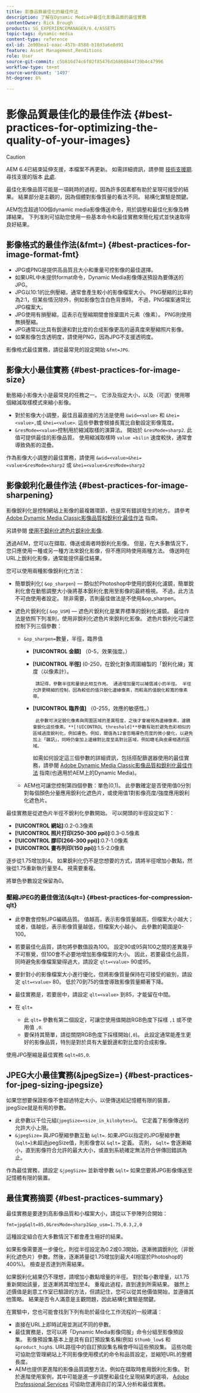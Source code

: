 ```yaml
---
title: 影像品質最佳化的最佳作法
description: 了解在Dynamic Media中最佳化影像品質的最佳實務
contentOwner: Rick Brough
products: SG_EXPERIENCEMANAGER/6.4/ASSETS
topic-tags: dynamic-media
content-type: reference
exl-id: 2e90bea1-eaac-457b-8588-b18d3a6e8d91
feature: Asset Management,Renditions
role: User
source-git-commit: c5b816d74c6f02f85476d16868844f39b4c47996
workflow-type: tm+mt
source-wordcount: '1497'
ht-degree: 6%

---
```


# 影像品質最佳化的最佳作法 {#best-practices-for-optimizing-the-quality-of-your-images}

>[!CAUTION]
>
>AEM 6.4已結束延伸支援，本檔案不再更新。 如需詳細資訊，請參閱 [技術支援期](https://helpx.adobe.com//tw/support/programs/eol-matrix.html). 尋找支援的版本 [此處](https://experienceleague.adobe.com/docs/).

最佳化影像品質可能是一項耗時的過程，因為許多因素都有助於呈現可接受的結果。 結果部分是主觀的，因為個體對影像質量的看法不同。 結構化實驗是關鍵。

AEM包含超過100個dynamic media影像傳送命令，用於調整和最佳化影像及轉譯結果。 下列准則可協助您使用一些基本命令和最佳實務來簡化程式並快速取得良好結果。

## 影像格式的最佳作法(&amp;fmt=) {#best-practices-for-image-format-fmt}

* JPG或PNG是提供高品質且大小和重量可控影像的最佳選擇。
* 如果URL中未提供format命令，Dynamic Media影像傳送預設為要傳送的JPG。
* JPG以10:1的比例壓縮，通常會產生較小的影像檔案大小。 PNG壓縮的比率約為2:1，但某些情況除外，例如影像包含白色背景時。 不過，PNG檔案通常比JPG檔案大。
* JPG使用有損壓縮，這表示在壓縮期間會捨棄圖片元素（像素）。 PNG則使用無損壓縮。
* JPG通常以比具有銳邊和對比度的合成影像更高的逼真度來壓縮照片影像。
* 如果影像包含透明度，請使用PNG，因為JPG不支援透明度。

影像格式最佳實務，請從最常見的設定開始 `&fmt=JPG`.

## 影像大小最佳實務 {#best-practices-for-image-size}

動態縮小影像大小是最常見的任務之一。 它涉及指定大小，以及（可選）使用哪個縮減取樣模式來縮小影像。

* 對於影像大小調整，最佳且最直接的方法是使用 `&wid=<value>` 和 `&hei=<value>,`或 `&hei=<value>`. 這些參數會根據長寬比自動設定影像寬度。
* `&resMode=<value>`控制用於縮減取樣的演算法。 開始於 `&resMode=sharp2`. 此值可提供最佳的影像品質。 使用縮減取樣時 `value =bilin` 速度較快，通常會導致偽影的混疊。

作為影像大小調整的最佳實務，請使用 `&wid=<value>&hei=<value>&resMode=sharp2` 或 `&hei=<value>&resMode=sharp2`

## 影像銳利化最佳作法 {#best-practices-for-image-sharpening}

影像銳利化是控制網站上影像的最複雜環節，也是常有錯誤發生的地方。 請參考 [Adobe Dynamic Media Classic影像品質和銳利化最佳作法](/help/assets/assets/sharpening_images.pdf) 指南。

另請參閱 [使用不銳利化遮色片銳利化影像](https://helpx.adobe.com/photoshop/using/adjusting-image-sharpness-blur.html).

透過AEM，您可以在擷取、傳送或兩者時銳利化影像。 但是，在大多數情況下，您只應使用一種或另一種方法來銳化影像，但不應同時使用兩種方法。 傳送時在URL上銳利化影像，通常能提供最佳結果。

您可以使用兩種影像銳利化方法：

* 簡單銳利化( `&op_sharpen`) — 類似於Photoshop中使用的銳利化濾鏡，簡單銳利化會在動態調整大小後將基本銳利化套用至影像的最終檢視。 不過，此方法不可由使用者設定。 除非需要，否則最佳做法是不使用&amp;op_sharpen。
* 遮色片銳利化( `&op_USM`) — 遮色片銳利化是業界標準的銳利化濾鏡。 最佳作法是依照下列准則，使用非銳利化遮色片來銳利化影像。 遮色片銳利化可讓您控制下列三個參數：

   * `&op_sharpen=`數量，半徑，臨界值

      * **[!UICONTROL 金額]** （0-5，效果強度。）
      * **[!UICONTROL 半徑]** (0-250，在銳化對象周圍繪製的「銳利化線」寬度（以像素計）。

             請記得，參數半徑和量彼此相互作用。 通過增加量可以補償減小的半徑。 半徑允許更精細的控制，因為較低的值只銳化邊緣像素，而較高的值銳化較寬的像素帶。
         
      * **[!UICONTROL 臨界值]** （0-255，效應的敏感性。）

             此參數可決定銳化像素與周圍區域的差異程度，之後才會被視為邊緣像素，濾鏡會銳化這些像素。**[!UICONTROL threshold]**參數有助於避免色彩相似的區域過度銳利化，例如膚色。例如，閾值為12會忽略膚色亮度的微小變化，以避免加上「雜訊」，同時仍會加上邊緣對比度至高對比區域，例如睫毛與皮膚相遇的區域。
         
         如需如何設定這三個參數的詳細資訊，包括搭配篩選器使用的最佳實務，請參閱 [Adobe Dynamic Media Classic影像品質和銳利化最佳作法](/help/assets/assets/sharpening_images.pdf) 指南(也適用於AEM上的Dynamic Media)。
   * AEM也可讓您控制第四個參數：單色(0,1)。 此參數確定是否使用值0分別對每個顏色分量應用銳利化遮色片，或使用值1對影像亮度/強度應用銳利化遮色片。


最佳實務是從遮色片半徑不銳利化參數開始。 可以開頭的半徑設定如下：

* **[!UICONTROL 網站]**:0.2-0.3像素
* **[!UICONTROL 照片打印(250-300 ppi)]**:0.3-0.5像素
* **[!UICONTROL 膠印(266-300 ppi)]**:0.7-1.0像素
* **[!UICONTROL 畫布列印(150 ppi)]**:1.5-2.0像素

逐步從1.75增加到4。 如果銳利化仍不是您想要的方式，請將半徑增加小數點，然後從1.75重新執行量至4。 視需要重複。

將單色參數設定保留為0。

### 壓縮JPEG的最佳做法(&amp;qlt=) {#best-practices-for-compression-qlt}

* 此參數會控制JPG編碼品質。 值越高，表示影像質量越高，但檔案大小越大；或者，值越低，表示影像質量越低，但檔案大小越小。 此參數的範圍是0-100。
* 若要最佳化品質，請勿將參數值設為100。 設定90或95與100之間的差異幾乎不可察覺，但100會不必要地增加影像檔案的大小。 因此，若要最佳化品質，同時避免影像檔案變得過大，請設定 `qlt=<value>` 90或95。
* 要針對小的影像檔案大小進行優化，但將影像質量保持在可接受的級別，請設定 `qlt=<value>` 80。 低於70到75的值會導致影像質量顯著下降。
* 最佳實務是，若要居中，請設定 `qlt=<value>` 到85，才能留在中間。
* 在 `qlt=`

   * 此 `qlt=` 參數有第二個設定，可讓您使用值開啟RGB色度下採樣 `,1` 或不使用值 `,0`.
   * 要保持其簡單，請從關閉RGB色度下採樣開始(`,0`)。 此設定通常能產生更好的影像品質，特別是對於具有大量銳邊和對比度的合成影像。

使用JPG壓縮是最佳實務 `&qlt=85,0`.

## JPEG大小最佳實務(&amp;jpegSize=) {#best-practices-for-jpeg-sizing-jpegsize}

如果您想要保證影像不會超過特定大小，以便傳送給記憶體有限的裝置，jpegSize就是有用的參數。

* 此參數以千位元組(`jpegSize=<size_in_kilobytes>`)。 它定義了影像傳送的允許大小上限。
* `&jpegSize=` 與JPG壓縮參數互動 `&qlt=`. 如果JPG以指定的JPG壓縮參數(`&qlt=`)未超過jpegSize值，則影像會以 `&qlt=` 定義。 否則， `&qlt=` 會逐漸縮小，直到影像符合允許的最大大小，或直到系統確定無法符合併傳回錯誤為止。

作為最佳實務，請設定 `&jpegSize=` 並新增參數 `&qlt=` 如果您要將JPG影像傳送至記憶體有限的裝置。

## 最佳實務摘要 {#best-practices-summary}

最佳實務是要達到高影像品質和小檔案大小，請從以下參陣列合開始：

`fmt=jpg&qlt=85,0&resMode=sharp2&op_usm=1.75,0.3,2,0`

這種設定組合在大多數情況下都會產生極好的結果。

如果影像需要進一步優化，則從半徑設定為0.2或0.3開始，逐漸微調銳利化（非銳利化遮色片）參數。然後，逐漸將量從1.75增加到最大4(相當於Photoshop的400%)。 檢查是否達到所需結果。

如果銳利化結果仍不理想，請增加小數點增量的半徑。 對於每小數增量，以1.75重新開始該量，並逐漸將其增加至4。 重複此過程，直到達到所需結果。 雖然上述價值是創意工作室已驗證的方法，但請記住，您可以從其他價值開始，並遵循其他策略。 結果是否令人滿意是主觀問題，因此結構化實驗是關鍵。

在實驗中，您也可能會找到下列有助於最佳化工作流程的一般建議：

* 直接在URL上即時試用並測試不同的參數。
* 最佳實務是，您可以將「Dynamic Media影像伺服」命令分組至影像預設集。 影像預設集基本上是具有自訂預設集名稱(例如 `$thumb_low$` 和 `&product_high$`. URL路徑中的自訂預設集名稱會呼叫這些預設集。 這些功能可協助您管理網站上不同影像使用模式的命令和品質設定，並縮短URL的整體長度。
* AEM也提供更進階的影像品質調整方法，例如在擷取時套用銳利化影像。 對於進階使用案例，其中可能是進一步調整和最佳化呈現結果的選項， [Adobe Professional Services](https://www.adobe.com/tw/experience-cloud/consulting-services.html) 可協助您運用自訂的深入分析和最佳實務。
